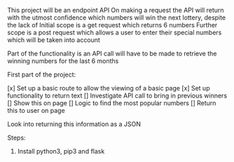 This project will be an endpoint API
On making a request the API will return with the utmost confidence which numbers will win the next lottery, despite the lack of
Initial scope is a get request which returns 6 numbers
Further scope is a post request which allows a user to enter their special numbers which will be taken into account

Part of the functionality is an API call will have to be made to retrieve the winning numbers for the last 6 months

First part of the project:

[x] Set up a basic route to allow the viewing of a basic page
[x] Set up functionality to return text
[] Investigate API call to bring in previous winners
[] Show this on page
[] Logic to find the most popular numbers
[] Return this to user on page

Look into returning this information as a JSON

Steps:

1. Install python3, pip3 and flask
